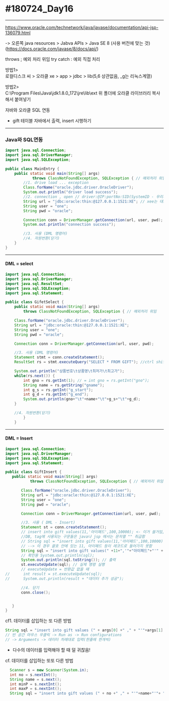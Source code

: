 # #180724_Day16
***


https://www.oracle.com/technetwork/java/javase/documentation/api-jsp-136079.html

-> 오른쪽 java resources > Jabva APIs > Java SE 8 (사용 버전에 맞는 것) (https://docs.oracle.com/javase/8/docs/api/)

throws ; 예외 처리 위임
try catch : 예외 직접 처리

방법1> <br>
로컬디스크 씨 > 오라클 xe > app > jdbc > lib(5,6 상관없음, \_g는 리눅스계열)


방법2>
<br>
C:\Program Files\Java\jdk1.8.0_172\jre\lib\ext
위 폴더에 오라클 라이브러리 복사해서 붙여넣기


자바와 오라클 SQL 연동
 - gift 테이블 자바에서 출력, insert 시행하기

***

### Java와 SQL연동
~~~Java
import java.sql.Connection;
import java.sql.DriverManager;
import java.sql.SQLException;

public class MainEntry {
	public static void main(String[] args)
			throws ClassNotFoundException, SQLException { // 예외처리 위임
		//1. drive load ... exception
		Class.forName("oracle.jdbc.driver.OracleDriver");
		System.out.println("driver load success");
		//2. connection , open // driver:@IP:portNo:SID(SystemID - 우리의 경우 XE(ExpressEdition))(or 전역데이터베이스명)
		String url = "jdbc:oracle:thin:@127.0.0.1:1521:XE"; // xee는 대소문자 구분 안함
		String user = "one";
		String pwd = "oracle";

		Connection conn = DriverManager.getConnection(url, user, pwd); // 예외 throws 로 처리
		System.out.println("connection success");

		//3. 사용 (DML 명령어)
		//4. 자원번환(닫기)
	}
}

~~~

***

#### DML = select
~~~java
import java.sql.Connection;
import java.sql.DriverManager;
import java.sql.ResultSet;
import java.sql.SQLException;
import java.sql.Statement;

public class GifetSelect {
	public static void main(String[] args)
		throws ClassNotFoundException, SQLException { // 예외처리 위임

	Class.forName("oracle.jdbc.driver.OracleDriver");
	String url = "jdbc:oracle:thin:@127.0.0.1:1521:XE";
	String user = "one";
	String pwd = "oracle";

	Connection conn = DriverManager.getConnection(url, user, pwd);

	//3. 사용 (DML 명령어)
	Statement stmt = conn.createStatement();
	ResultSet rs = stmt.executeQuery("SELECT * FROM GIFT"); //ctrl shift x = 영문 대문자로 변경

	System.out.println("상품번호\t상품명\t최저가\t최고가");
	while(rs.next()) {
		int gno = rs.getInt(1); // = int gno = rs.getInt("gno");
		String name = rs.getString("gname");
		int g_s = rs.getInt("g_start");
		int g_d = rs.getInt("g_end");
		System.out.println(gno+"\t"+name+"\t"+g_s+"\t"+g_d);		
	}

	//4. 자원번환(닫기)
		}
	}
~~~

***

 #### DML = Insert
 ~~~java
 import java.sql.Connection;
import java.sql.DriverManager;
import java.sql.SQLException;
import java.sql.Statement;

public class GiftInsert {
	public static void main(String[] args)
			throws ClassNotFoundException, SQLException { // 예외처리 위임

		Class.forName("oracle.jdbc.driver.OracleDriver");
		String url = "jdbc:oracle:thin:@127.0.0.1:1521:XE";
		String user = "one";
		String pwd = "oracle";

		Connection conn = DriverManager.getConnection(url, user, pwd);

		//3. 사용 ( DML - Insert)
		Statement st = conn.createStatement();
		// insert into gift values(11,'아이패드',100,10000); <- 이거 쓸거임,,!
		//DB, tag에 사용되는 구문들은 java나 jsp 에서는 문자열 "" 취급함
		// String sql = "insert into gift values(11,'아이패드',100,10000)";
		// --> 이 경우 괄호 안에 있는 11, 아이패드 등이 레코드로 들어가지 못함
		String sql = "insert into gift values(" +11+",'"+"아이패드"+"'" + ", " + 100 + ", " +10000 + ")" ;
		// 확인용 System.out.println(sql);
		System.out.println(sql.toString()); // 출력
		st.executeUpdate(sql); // 실제 명령 실행
		// executeUpdate = 반환값 없을 때
//		int result = st.executeUpdate(sql);
//		System.out.println(result + "데이터 추가 성공");

		//4. 닫기
		conn.close();


	}
}

 ~~~

cf1. 데이터를 삽입하는 또 다른 방법
 ~~~Java
 String sql = "insert into gift values (" + args[0] +" ," + "'"+args[1] +"'"+ "," + args[2] + "," +args[3] + ")";
 // 빈 공간 마우스 우클릭 -> Run as -> Run configurations
 // -> Arguments -> 데이터 차례대로 입력(한줄에 한개씩)
 ~~~
 - 다수의 데이터를 입력해야 할 때 덜 귀찮음!


cf. 데이터를 삽입하는 또또 다른 방법
~~~Java
  Scanner s = new Scanner(System.in);
  int no = s.nextInt();
  String name = s.next();
  int minP = s.nextInt();
  int maxP = s.nextInt();
  String sql = "insert into gift values (" + no +" ," + "'"+name+"'"+ "," + minP + "," +maxP + ")";		
~~~
